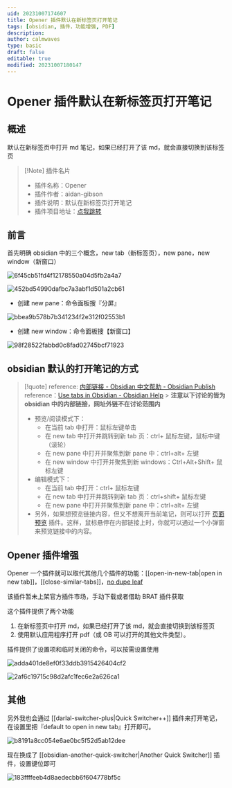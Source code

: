 ```yaml
---
uid: 20231007174607
title: Opener 插件默认在新标签页打开笔记
tags: [obsidian, 插件，功能增强, PDF]
description:
author: calmwaves
type: basic
draft: false
editable: true
modified: 20231007180147
---
```


# Opener 插件默认在新标签页打开笔记

## 概述

默认在新标签页中打开 md 笔记，如果已经打开了该 md，就会直接切换到该标签页

> [!Note] 插件名片
>
> -   插件名称：Opener
> -   插件作者：aidan-gibson
> -   插件说明：默认在新标签页打开笔记
> -   插件项目地址：[点我跳转](https://github.com/aidan-gibson/obsidian-opener)

## 前言

首先明确 obsidian 中的三个概念，new tab（新标签页），new pane，new window（新窗口）

![6f45cb51fd4f12178550a04d5fb2a4a7](https://cdn.pkmer.cn/images/202310202119384.png!pkmer)

![452bd54990dafbc7a3abf1d501a2cb61](https://cdn.pkmer.cn/images/202310202119814.png!pkmer)

-   创建 new pane：命令面板搜『分屏』

![bbea9b578b7b341234f2e312f02553b1](https://cdn.pkmer.cn/images/202310202119316.png!pkmer)

-   创建 new window：命令面板搜【新窗口】

![98f28522fabbd0c8fad02745bcf71923](https://cdn.pkmer.cn/images/202310202119603.png!pkmer)

## obsidian 默认的打开笔记的方式

> [!quote]
> reference: [内部链接 - Obsidian 中文帮助 - Obsidian Publish](https://publish.obsidian.md/help-zh/%E4%BD%BF%E7%94%A8%E6%8C%87%E5%8D%97/%E5%86%85%E9%83%A8%E9%93%BE%E6%8E%A5#%E6%89%93%E5%BC%80%E9%93%BE%E6%8E%A5)
> reference：[Use tabs in Obsidian - Obsidian Help](https://help.obsidian.md/User+interface/Use+tabs+in+Obsidian#Open+a+link) > **注意以下讨论的皆为 obsidian 中的内部链接，网址外链不在讨论范围内**
>
> -   预览/阅读模式下：
>     -   在当前 tab 中打开：鼠标左键单击
>     -   在 new tab 中打开并跳转到新 tab 页：ctrl+ 鼠标左键，鼠标中键（滚轮）
>     -   在 new pane 中打开并聚焦到新 pane 中：ctrl+alt+ 左键
>     -   在 new window 中打开并聚焦到新 windows：Ctrl+Alt+Shift+ 鼠标左键
> -   编辑模式下：
>     -   在当前 tab 中打开：ctrl+ 鼠标左键
>     -   在 new tab 中打开并跳转到新 tab 页：ctrl+shift+ 鼠标左键
>     -   在 new pane 中打开并聚焦到新 pane 中：ctrl+alt+ 左键
> -   另外，如果想预览链接内容，但又不想离开当前笔记，则可以打开 [页面预览](https://publish.obsidian.md/help-zh/%E6%8F%92%E4%BB%B6/%E9%A1%B5%E9%9D%A2%E9%A2%84%E8%A7%88) 插件。这样，鼠标悬停在内部链接上时，你就可以通过一个小弹窗来预览链接中的内容。

## Opener 插件增强

Opener 一个插件就可以取代其他几个插件的功能：[[open-in-new-tab|open in new tab]]，[[close-similar-tabs]]，[no dupe leaf](https://github.com/scambier/obsidian-no-dupe-leaves)

该插件暂未上架官方插件市场，手动下载或者借助 BRAT 插件获取

这个插件提供了两个功能

1. 在新标签页中打开 md，如果已经打开了该 md，就会直接切换到该标签页
2. 使用默认应用程序打开 pdf（或 OB 可以打开的其他文件类型）。

插件提供了设置项和临时关闭的命令，可以按需设置使用

![adda401de8ef0f33ddb3915426404cf2](https://cdn.pkmer.cn/images/202310202120114.png!pkmer)

![2af6c19715c98d2afc1fec6e2a626ca1](https://cdn.pkmer.cn/images/202310202120613.png!pkmer)

## 其他

另外我也会通过 [[darlal-switcher-plus|Quick Switcher++]] 插件来打开笔记，在设置里把『default to open in new tab』打开即可。

![b8191a8cc054e6ae0bc5f52d5ab12dee](https://cdn.pkmer.cn/images/202310202120408.png!pkmer)

现在换成了 [[obsidian-another-quick-switcher|Another Quick Switcher]] 插件，设置键位即可

![183ffffeeb4d8aedecbb6f604778bf5c](https://cdn.pkmer.cn/images/202310202120377.png!pkmer)
